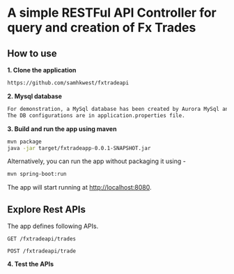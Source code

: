 # A simple RESTFul API Controller for query and creation of Fx Trades 

## How to use

**1. Clone the application**

```bash
https://github.com/samhkwest/fxtradeapi
```

**2. Mysql database**
```bash
For demonstration, a MySql database has been created by Aurora MySql and is hosted in AWS.
The DB configurations are in application.properties file.
```

**3. Build and run the app using maven**

```bash
mvn package
java -jar target/fxtradeapp-0.0.1-SNAPSHOT.jar

```

Alternatively, you can run the app without packaging it using -

```bash
mvn spring-boot:run
```

The app will start running at <http://localhost:8080>.

## Explore Rest APIs

The app defines following APIs.

    GET /fxtradeapi/trades
    
    POST /fxtradeapi/trade
  
**4. Test the APIs**

